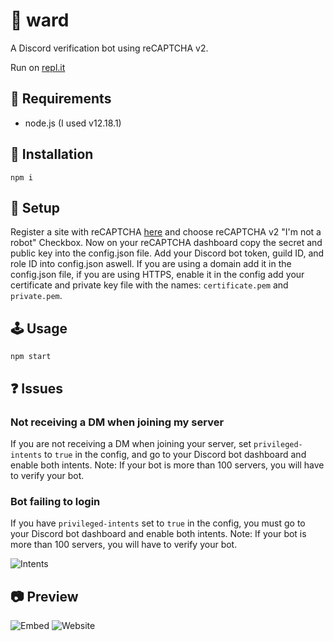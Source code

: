 # 🔑 ward
A Discord verification bot using reCAPTCHA v2. 

Run on [repl.it](https://replit.com/@nates3/ward)
## 🧳 Requirements
* node.js (I used v12.18.1)

## 🔌 Installation
```
npm i
```

## 📘 Setup
Register a site with reCAPTCHA [here](https://www.google.com/recaptcha/admin/create) and choose reCAPTCHA v2 "I'm not a robot" Checkbox. Now on your reCAPTCHA dashboard copy the secret and public key into the config.json file. Add your Discord bot token, guild ID, and role ID into config.json aswell. If you are using a domain add it in the config.json file, if you are using HTTPS, enable it in the config add your certificate and private key file with the names: `certificate.pem` and `private.pem`.

## 🕹️ Usage
```
npm start
```

## ❓ Issues
### Not receiving a DM when joining my server
If you are not receiving a DM when joining your server, set `privileged-intents` to `true` in the config, and go to your Discord bot dashboard and enable both intents. Note: If your bot is more than 100 servers, you will have to verify your bot.
### Bot failing to login
If you have `privileged-intents` set to `true` in the config, you must go to your Discord bot dashboard and enable both intents. Note: If your bot is more than 100 servers, you will have to verify your bot.

![Intents](https://i.imgur.com/D2fDMjE.png)


## 📷 Preview
![Embed](https://i.imgur.com/zomEnpw.png)
![Website](https://i.imgur.com/tmrcyjF.png)
